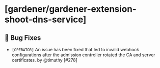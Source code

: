 # [gardener/gardener-extension-shoot-dns-service]

## 🐛 Bug Fixes

- `[OPERATOR]` An issue has been fixed that led to invalid webhook configurations after the admission controller rotated the CA and server certificates. by @timuthy [#278]